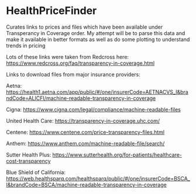# HealthPriceFinder
Curates links to prices and files which have been available under Transperancy in Coverage order. My attempt will be to parse this data and make it available in better formats as well as do some plotting to understand trends in pricing


Lots of these links were taken from Redcross here: https://www.redcross.org/faq/transparency-in-coverage.html

Links to download files from major insurance providers:

Aetna: https://health1.aetna.com/app/public/#/one/insurerCode=AETNACVS_I&brandCode=ALICFI/machine-readable-transparency-in-coverage

Cigna: https://www.cigna.com/legal/compliance/machine-readable-files

United Health Care: https://transparency-in-coverage.uhc.com/

Centene: https://www.centene.com/price-transparency-files.html

Anthem: https://www.anthem.com/machine-readable-file/search/

Sutter Health Plus: https://www.sutterhealth.org/for-patients/healthcare-cost-transparency

Blue Shield of California: https://web.healthsparq.com/healthsparq/public/#/one/insurerCode=BSCA_I&brandCode=BSCA/machine-readable-transparency-in-coverage
